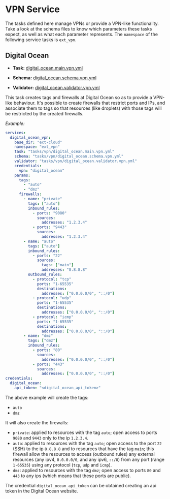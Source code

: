 # VPN Service

The tasks defined here manage VPNs or provide a VPN-like functionality. Take a look at the schema files to know which parameters these tasks expect, as well as what each parameter represents. The `namespace` of the following service tasks is `ext_vpn`.

## Digital Ocean

- **Task:** [digital_ocean.main.vpn.yml](digital_ocean/digital_ocean.main.vpn.yml)

- **Schema:** [digital_ocean.schema.vpn.yml](digital_ocean/digital_ocean.schema.vpn.yml)

- **Validator:** [digital_ocean.validator.vpn.yml](digital_ocean/digital_ocean.validator.vpn.yml)

This task creates tags and firewalls at Digital Ocean so as to provide a VPN-like behaviour. It's possible to create firewalls that restrict ports and IPs, and associate them to tags so that resources (like droplets) with those tags will be restricted by the created firewalls.

_Example:_

```yaml
services:
  digital_ocean_vpn:
    base_dir: "ext-cloud"
    namespace: "ext_vpn"
    task: "tasks/vpn/digital_ocean.main.vpn.yml"
    schema: "tasks/vpn/digital_ocean.schema.vpn.yml"
    validator: "tasks/vpn/digital_ocean.validator.vpn.yml"
    credentials:
      vpn: "digital_ocean"
    params:
      tags:
        - "auto"
        - "dmz"
      firewalls:
        - name: "private"
          tags: ["auto"]
          inbound_rules:
            - ports: "9080"
              sources:
                addresses: "1.2.3.4"
            - ports: "9443"
              sources:
                addresses: "1.2.3.4"
        - name: "auto"
          tags: ["auto"]
          inbound_rules:
            - ports: "22"
              sources:
                tags: ["main"]
                addresses: "8.8.8.8"
          outbound_rules:
            - protocol: "tcp"
              ports: "1-65535"
              destinations:
                addresses: ["0.0.0.0/0", "::/0"]
            - protocol: "udp"
              ports: "1-65535"
              destinations:
                addresses: ["0.0.0.0/0", "::/0"]
            - protocol: "icmp"
              ports: "1-65535"
              destinations:
                addresses: ["0.0.0.0/0", "::/0"]
        - name: "dmz"
          tags: ["dmz"]
          inbound_rules:
            - ports: "80"
              sources:
                addresses: ["0.0.0.0/0", "::/0"]
            - ports: "443"
              sources:
                addresses: ["0.0.0.0/0", "::/0"]
credentials:
  digital_ocean:
    api_token: "<digital_ocean_api_token>"
```

The above example will create the tags:

- `auto`
- `dmz`

It will also create the firewalls:

- `private`: applied to resources with the tag `auto`; open access to ports `9080` and `9443` only to the ip `1.2.3.4`.
- `auto`: applied to resources with the tag `auto`; open access to the port `22` (SSH) to the ip `8.8.8.8` and to resources that have the tag `main`; this firewall allow the resources to access (outbound rules) any external resources (any ipv4, `0.0.0.0/0`, and any ipv6, `::/0`) from any port (range `1-65535`) using any protocol (`tcp`, `udp` and `icmp`).
- `dmz`: applied to resources with the tag `dmz`; open access to ports `80` and `443` to any ips (which means that these ports are public).

The credential `digital_ocean_api_token` can be obtained creating an api token in the Digital Ocean website.